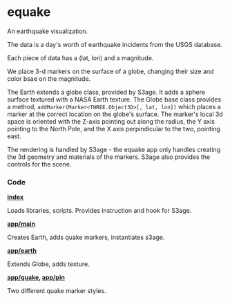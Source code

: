 # equake

An earthquake visualization.

The data is a day's worth of earthquake incidents from the USGS database.

Each piece of data has a (lat, lon) and a magnitude.

We place 3-d markers on the surface of a globe, changing their size and color bsae on the magnitude.

The Earth extends a globe class, provided by S3age. It adds a sphere surface textured with a NASA Earth texture. The Globe base class provides a method, `addMarker(Marker<THREE.Object3D>[, lat, lon])` which places a marker at the correct location on the globe's surface. The marker's local 3d space is oriented with the Z-axis pointing out along the radius, the Y axis pointing to the North Pole, and the X axis perpindicular to the two, pointing east.

The rendering is handled by S3age - the equake app only handles creating the 3d geometry and materials of the markers. S3age also provides the controls for the scene.

### Code

**[index](index.html)**

Loads libraries, scripts. Provides instruction and hook for S3age.

**[app/main](app/main.coffee)**

Creates Earth, adds quake markers, instantiates s3age.

**[app/earth](app/earth.coffee)**

Extends Globe, adds texture.

**[app/quake](app/quake.coffee), [app/pin](app/pin.coffee)**

Two different quake marker styles.
